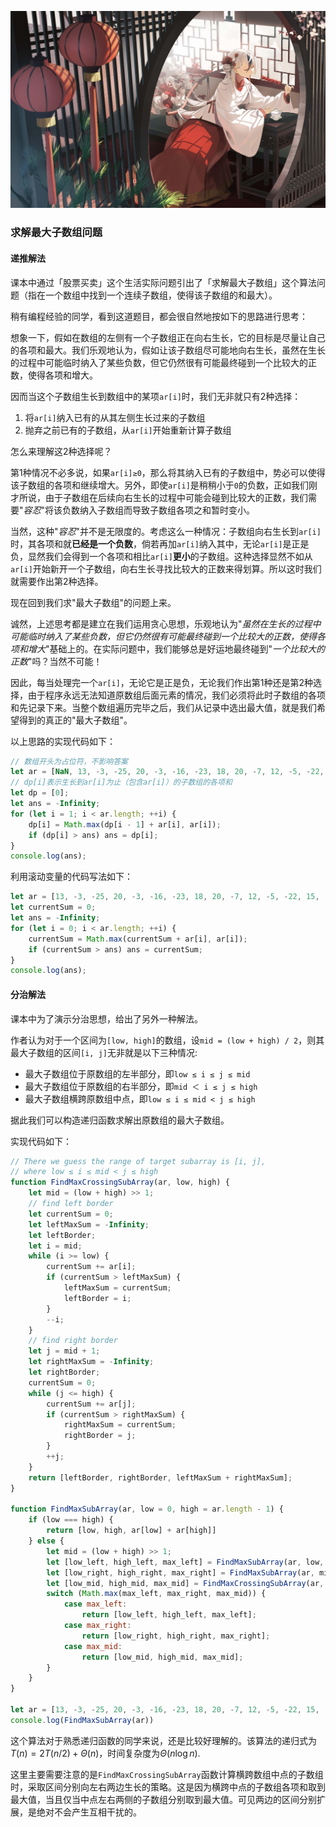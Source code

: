 ![115044523_p0.jpg](image/648fa74213a9f297b663bac1829a5d9322a828b1e660912872c1cf4c9c494f52.image)

### 求解最大子数组问题

#### 递推解法

课本中通过「股票买卖」这个生活实际问题引出了「求解最大子数组」这个算法问题（指在一个数组中找到一个连续子数组，使得该子数组的和最大）。

稍有编程经验的同学，看到这道题目，都会很自然地按如下的思路进行思考：

想象一下，假如在数组的左侧有一个子数组正在向右生长，它的目标是尽量让自己的各项和最大。我们乐观地认为，假如让该子数组尽可能地向右生长，虽然在生长的过程中可能临时纳入了某些负数，但它仍然很有可能最终碰到一个比较大的正数，使得各项和增大。

因而当这个子数组生长到数组中的某项`ar[i]`时，我们无非就只有2种选择：
1. 将`ar[i]`纳入已有的从其左侧生长过来的子数组
2. 抛弃之前已有的子数组，从`ar[i]`开始重新计算子数组

怎么来理解这2种选择呢？

第1种情况不必多说，如果`ar[i]≥0`，那么将其纳入已有的子数组中，势必可以使得该子数组的各项和继续增大。另外，即使`ar[i]`是稍稍小于`0`的负数，正如我们刚才所说，由于子数组在后续向右生长的过程中可能会碰到比较大的正数，我们需要"*容忍*"将该负数纳入子数组而导致子数组各项之和暂时变小。

当然，这种"*容忍*"并不是无限度的。考虑这么一种情况：子数组向右生长到`ar[i]`时，其各项和就**已经是一个负数**，倘若再加`ar[i]`纳入其中，无论`ar[i]`是正是负，显然我们会得到一个各项和相比`ar[i]`**更小**的子数组。这种选择显然不如从`ar[i]`开始新开一个子数组，向右生长寻找比较大的正数来得划算。所以这时我们就需要作出第2种选择。

现在回到我们求"最大子数组"的问题上来。

诚然，上述思考都是建立在我们运用贪心思想，乐观地认为"*虽然在生长的过程中可能临时纳入了某些负数，但它仍然很有可能最终碰到一个比较大的正数，使得各项和增大*"基础上的。在实际问题中，我们能够总是好运地最终碰到"*一个比较大的正数*"吗？当然不可能！

因此，每当处理完一个`ar[i]`，无论它是正是负，无论我们作出第1种还是第2种选择，由于程序永远无法知道原数组后面元素的情况，我们必须将此时子数组的各项和先记录下来。当整个数组遍历完毕之后，我们从记录中选出最大值，就是我们希望得到的真正的"最大子数组"。

以上思路的实现代码如下：

```JavaScript
// 数组开头为占位符，不影响答案
let ar = [NaN, 13, -3, -25, 20, -3, -16, -23, 18, 20, -7, 12, -5, -22, 15, -4, 7];
// dp[i]表示生长到ar[i]为止（包含ar[i]）的子数组的各项和
let dp = [0];  
let ans = -Infinity;
for (let i = 1; i < ar.length; ++i) {
    dp[i] = Math.max(dp[i - 1] + ar[i], ar[i]);
    if (dp[i] > ans) ans = dp[i];
}
console.log(ans);
```

利用滚动变量的代码写法如下：

```JavaScript
let ar = [13, -3, -25, 20, -3, -16, -23, 18, 20, -7, 12, -5, -22, 15, -4, 7];
let currentSum = 0;
let ans = -Infinity;
for (let i = 0; i < ar.length; ++i) {
    currentSum = Math.max(currentSum + ar[i], ar[i]);
    if (currentSum > ans) ans = currentSum;
}
console.log(ans);
```

#### 分治解法

课本中为了演示分治思想，给出了另外一种解法。

作者认为对于一个区间为`[low, high]`的数组，设`mid = (low + high) / 2`，则其最大子数组的区间`[i, j]`无非就是以下三种情况:

- 最大子数组位于原数组的左半部分，即`low ≤ i ≤ j ≤ mid`
- 最大子数组位于原数组的右半部分，即`mid ＜ i ≤ j ≤ high`
- 最大子数组横跨原数组中点，即`low ≤ i ≤ mid < j ≤ high`

据此我们可以构造递归函数求解出原数组的最大子数组。

实现代码如下：

```JavaScript
// There we guess the range of target subarray is [i, j],
// where low ≤ i ≤ mid < j ≤ high
function FindMaxCrossingSubArray(ar, low, high) {
    let mid = (low + high) >> 1;
    // find left border
    let currentSum = 0;
    let leftMaxSum = -Infinity;
    let leftBorder;
    let i = mid;
    while (i >= low) {
        currentSum += ar[i];
        if (currentSum > leftMaxSum) {
            leftMaxSum = currentSum;
            leftBorder = i;
        }
        --i;
    }
    // find right border
    let j = mid + 1;
    let rightMaxSum = -Infinity;
    let rightBorder;
    currentSum = 0;
    while (j <= high) {
        currentSum += ar[j];
        if (currentSum > rightMaxSum) {
            rightMaxSum = currentSum;
            rightBorder = j;
        }
        ++j;
    }
    return [leftBorder, rightBorder, leftMaxSum + rightMaxSum];
}

function FindMaxSubArray(ar, low = 0, high = ar.length - 1) {
    if (low === high) {
        return [low, high, ar[low] + ar[high]]
    } else {
        let mid = (low + high) >> 1;
        let [low_left, high_left, max_left] = FindMaxSubArray(ar, low, mid);
        let [low_right, high_right, max_right] = FindMaxSubArray(ar, mid + 1, high);
        let [low_mid, high_mid, max_mid] = FindMaxCrossingSubArray(ar, low, high);
        switch (Math.max(max_left, max_right, max_mid)) {
            case max_left:
                return [low_left, high_left, max_left];
            case max_right:
                return [low_right, high_right, max_right];
            case max_mid:
                return [low_mid, high_mid, max_mid];
        }
    }
}

let ar = [13, -3, -25, 20, -3, -16, -23, 18, 20, -7, 12, -5, -22, 15, -4, 7];
console.log(FindMaxSubArray(ar))
```

这个算法对于熟悉递归函数的同学来说，还是比较好理解的。该算法的递归式为$T(n) = 2T(n/2) + Θ(n)$，时间复杂度为$Θ(n\log n)$.

这里主要需要注意的是`FindMaxCrossingSubArray`函数计算横跨数组中点的子数组时，采取区间分别向左右两边生长的策略。这是因为横跨中点的子数组各项和取到最大值，当且仅当中点左右两侧的子数组分别取到最大值。可见两边的区间分别扩展，是绝对不会产生互相干扰的。